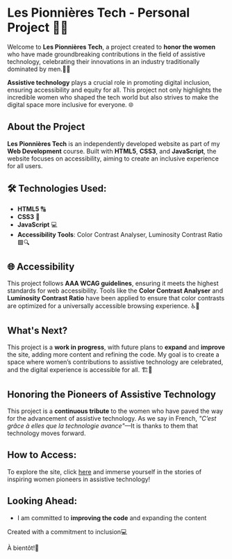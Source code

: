 # **Les Pionnières Tech - Personal Project** 🗼✨

Welcome to **Les Pionnières Tech**, a project created to **honor the  women** who have made groundbreaking contributions in the field of assistive technology, celebrating their innovations in an industry traditionally dominated by men.👩‍💻

**Assistive technology** plays a crucial role in promoting digital inclusion, ensuring accessibility and equity for all. This project not only highlights the incredible women who shaped the tech world but also strives to make the digital space more inclusive for everyone. 🌐

## **About the Project**

**Les Pionnières Tech** is an independently developed website as part of my **Web Development** course. Built with **HTML5**, **CSS3**, and **JavaScript**, the website focuses on accessibility, aiming to create an inclusive experience for all users. 

## 🛠️ **Technologies Used**:

- **HTML5** 🔠
- **CSS3** 🎨
- **JavaScript** 💻
- **Accessibility Tools**: Color Contrast Analyser, Luminosity Contrast Ratio 🟩🔍

## 🌐 **Accessibility**

This project follows **AAA WCAG guidelines**, ensuring it meets the highest standards for web accessibility. Tools like the **Color Contrast Analyser** and **Luminosity Contrast Ratio** have been applied to ensure that color contrasts are optimized for a universally accessible browsing experience. ♿🔎

## **What's Next?**

This project is a **work in progress**, with future plans to **expand** and **improve** the site, adding more content and refining the code. My goal is to create a space where women’s contributions to assistive technology are celebrated, and the digital experience is accessible for all. 🏗️🎯

## **Honoring the Pioneers of Assistive Technology**

This project is a **continuous tribute** to the women who have paved the way for the advancement of assistive technology. As we say in French, *"C’est grâce à elles que la technologie avance"*—It is thanks to them that technology moves forward. 

##  **How to Access:**

To explore the site, click [here](https://deborah-lizardo.github.io/Les-Pionnieres-Tech/) and immerse yourself in the stories of inspiring women pioneers in assistive technology!

## **Looking Ahead:**

- I am committed to **improving the code** and expanding the content

Created with a commitment to inclusion💻

À bientôt!🥂


